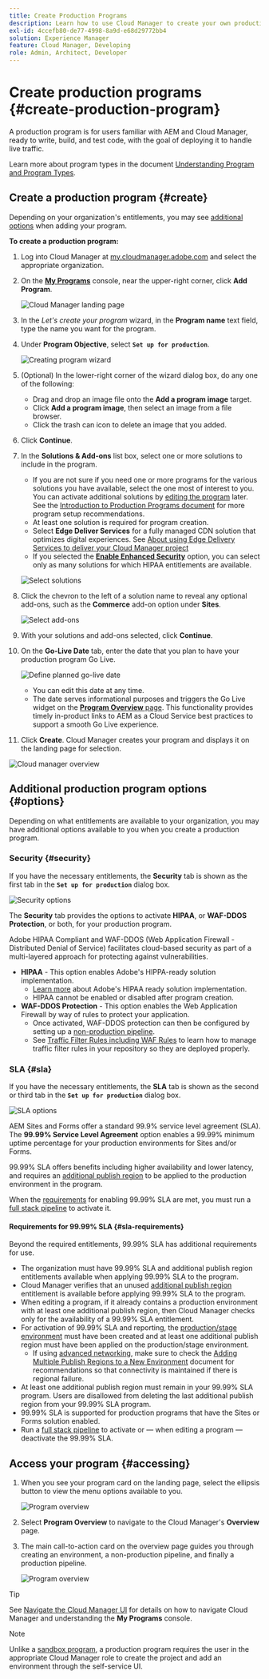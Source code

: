 ```yaml
---
title: Create Production Programs
description: Learn how to use Cloud Manager to create your own production program to host live traffic.
exl-id: 4ccefb80-de77-4998-8a9d-e68d29772bb4
solution: Experience Manager
feature: Cloud Manager, Developing
role: Admin, Architect, Developer
---
```


# Create production programs {#create-production-program}

A production program is for users familiar with AEM and Cloud Manager, ready to write, build, and test code, with the goal of deploying it to handle live traffic.

Learn more about program types in the document [Understanding Program and Program Types](program-types.md).

## Create a production program {#create}

Depending on your organization's entitlements, you may see [additional options](#options) when adding your program.

**To create a production program:**

1. Log into Cloud Manager at [my.cloudmanager.adobe.com](https://my.cloudmanager.adobe.com/) and select the appropriate organization.

1. On the **[My Programs](/help/implementing/cloud-manager/navigation.md#my-programs)** console, near the upper-right corner, click **Add Program**.

   ![Cloud Manager landing page](assets/log-in.png) 

1. In the *Let's create your program* wizard, in the **Program name** text field, type the name you want for the program.

1. Under **Program Objective**, select **`Set up for production`**.

   ![Creating program wizard](assets/create-production-program.png)

1. (Optional) In the lower-right corner of the wizard dialog box, do any one of the following:

   * Drag and drop an image file onto the **Add a program image** target.
   * Click **Add a program image**, then select an image from a file browser.
   * Click the trash can icon to delete an image that you added.
   
1. Click **Continue**. 

1. In the **Solutions &amp; Add-ons** list box, select one or more solutions to include in the program.

   * If you are not sure if you need one or more programs for the various solutions you have available, select the one most of interest to you. You can activate additional solutions by [editing the program](/help/implementing/cloud-manager/getting-access-to-aem-in-cloud/editing-programs.md) later. See the [Introduction to Production Programs document](/help/implementing/cloud-manager/getting-access-to-aem-in-cloud/introduction-production-programs.md) for more program setup recommendations.
   * At least one solution is required for program creation.
   * Select **Edge Deliver Services** for a fully managed CDN solution that optimizes digital experiences. See [About using Edge Delivery Services to deliver your Cloud Manager project](#edge-overview)
   * If you selected the **[Enable Enhanced Security](#security)** option, you can select only as many solutions for which HIPAA entitlements are available.

   ![Select solutions](/help/implementing/cloud-manager/assets/add-production-program-with-edge.png)

1. Click the chevron to the left of a solution name to reveal any optional add-ons, such as the **Commerce** add-on option under **Sites**.

   ![Select add-ons](assets/setup-prod-commerce.png)

1. With your solutions and add-ons selected, click **Continue**.

1. On the **Go-Live Date** tab, enter the date that you plan to have your production program Go Live.

   ![Define planned go-live date](assets/set-up-go-live.png)

   * You can edit this date at any time.
   * The date serves informational purposes and triggers the Go Live widget on the [**Program Overview** page](/help/implementing/cloud-manager/getting-access-to-aem-in-cloud/editing-programs.md#program-overview). This functionality provides timely in-product links to AEM as a Cloud Service best practices to support a smooth Go Live experience.

1. Click **Create**. Cloud Manager creates your program and displays it on the landing page for selection.

![Cloud manager overview](assets/navigate-cm.png)

## Additional production program options {#options}

Depending on what entitlements are available to your organization, you may have additional options available to you when you create a production program.

### Security {#security}

If you have the necessary entitlements, the **Security** tab is shown as the first tab in the **`Set up for production`** dialog box.

![Security options](assets/create-production-program-security.png)

The **Security** tab provides the options to activate **HIPAA**, or **WAF-DDOS Protection**, or both, for your production program.

Adobe HIPAA Compliant and WAF-DDOS (Web Application Firewall - Distributed Denial of Service) facilitates cloud-based security as part of a multi-layered approach for protecting against vulnerabilities.

   * **HIPAA** - This option enables Adobe's HIPPA-ready solution implementation.
     * [Learn more](https://www.adobe.com/trust/compliance/hipaa-ready.html) about Adobe's HIPAA ready solution implementation.
     * HIPAA cannot be enabled or disabled after program creation.
   * **WAF-DDOS Protection** - This option enables the Web Application Firewall by way of rules to protect your application.
     * Once activated, WAF-DDOS protection can then be configured by setting up a [non-production pipeline](/help/implementing/cloud-manager/configuring-pipelines/configuring-non-production-pipelines.md).
     * See [Traffic Filter Rules including WAF Rules](/help/security/traffic-filter-rules-including-waf.md) to learn how to manage traffic filter rules in your repository so they are deployed properly.

### SLA {#sla}

If you have the necessary entitlements, the **SLA** tab is shown as the second or third tab in the **`Set up for production`** dialog box.

![SLA options](assets/create-production-program-sla.png)

AEM Sites and Forms offer a standard 99.9% service level agreement (SLA). The **99.99% Service Level Agreement** option enables a 99.99% minimum uptime percentage for your production environments for Sites and/or Forms.

99.99% SLA offers benefits including higher availability and lower latency, and requires an [additional publish region](/help/implementing/cloud-manager/manage-environments.md#multiple-regions) to be applied to the production environment in the program.

When the [requirements](#sla-requirements) for enabling 99.99% SLA are met, you must run a [full stack pipeline](/help/implementing/cloud-manager/configuring-pipelines/configuring-production-pipelines.md) to activate it.

#### Requirements for 99.99% SLA {#sla-requirements}

Beyond the required entitlements, 99.99% SLA has additional requirements for use.

* The organization must have 99.99% SLA and additional publish region entitlements available when applying 99.99% SLA to the program.
* Cloud Manager verifies that an unused [additional publish region](/help/implementing/cloud-manager/manage-environments.md#multiple-regions) entitlement is available before applying 99.99% SLA to the program.
* When editing a program, if it already contains a production environment with at least one additional publish region, then Cloud Manager checks only for the availability of a 99.99% SLA entitlement.
* For activation of 99.99% SLA and reporting, the [production/stage environment](/help/implementing/cloud-manager/manage-environments.md#adding-environments) must have been created and at least one additional publish region must have been applied on the production/stage environment.
  * If using [advanced networking](/help/security/configuring-advanced-networking.md), make sure to check the [Adding Multiple Publish Regions to a New Environment](/help/implementing/cloud-manager/manage-environments.md#adding-regions) document for recommendations so that connectivity is maintained if there is regional failure.
* At least one additional publish region must remain in your 99.99% SLA program. Users are disallowed from deleting the last additional publish region from your 99.99% SLA program.
* 99.99% SLA is supported for production programs that have the Sites or Forms solution enabled.
* Run a [full stack pipeline](/help/implementing/cloud-manager/configuring-pipelines/configuring-production-pipelines.md) to activate or &mdash; when editing a program &mdash; deactivate the 99.99% SLA.

## Access your program {#accessing}

1. When you see your program card on the landing page, select the ellipsis button to view the menu options available to you.

   ![Program overview](assets/program-overview.png)

1. Select **Program Overview** to navigate to the Cloud Manager's **Overview** page.  

1. The main call-to-action card on the overview page guides you through creating an environment, a non-production pipeline, and finally a production pipeline.

   ![Program overview](assets/set-up-prod5.png)

>[!TIP]
>
>See [Navigate the Cloud Manager UI](/help/implementing/cloud-manager/navigation.md) for details on how to navigate Cloud Manager and understanding the **My Programs** console.

>[!NOTE]
>
>Unlike a [sandbox program](introduction-sandbox-programs.md#auto-creation), a production program requires the user in the appropriate Cloud Manager role to create the project and add an environment through the self-service UI.


